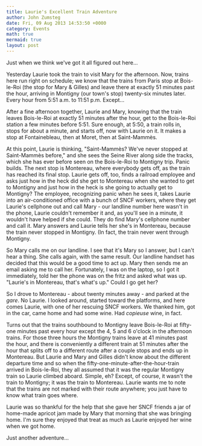 ```yaml
---
title: Laurie's Excellent Train Adventure
author: John Zumsteg
date: Fri, 09 Aug 2013 14:53:50 +0000
category: Events
math: true
mermaid: true
layout: post
---
```

Just when we think we've got it all figured out here...

Yesterday Laurie took the train to visit Mary for the afternoon. Now, trains here run right on schedule; we know that the trains from Paris stop at Bois-le-Roi (the stop for Mary & Gilles) and leave there at exactly 51 minutes past the hour, arriving in Montigny (our town's stop) twenty-six minutes later. Every hour from 5:51 a.m. to 11:51 p.m. Except...

After a fine afternoon together, Laurie and Mary, knowing that the train leaves Bois-le-Roi at exactly 51 minutes after the hour, get to the Bois-le-Roi station a few minutes before 5:51. Sure enough, at 5:50, a train rolls in, stops for about a minute, and starts off, now with Laurie on it. It makes a stop at Fontainebleau, then at Moret, then at Saint-Mammès.

At this point, Laurie is thinking, "Saint-Mammès? We've never stopped at Saint-Mammès before," and she sees the Seine River along side the tracks, which she has ever before seen on the Bois-le-Roi to Montigny trip. Panic builds. The next stop is Montereau, where everybody gets off, as the train has reached its final stop. Laurie gets off, too, finds a railroad employee and asks just how in the heck did she get to Montereau when she wanted to get to Montigny and just how in the heck is she going to actually get to Montigny? The employee, recognizing panic when he sees it, takes Laurie into an air-conditioned office with a bunch of SNCF workers, where they get Laurie's cellphone out and call Mary - our landline number here wasn't in the phone, Laurie couldn't remember it and, as you'll see in a minute, it wouldn't have helped if she could. They do find Mary's cellphone number and call it. Mary answers and Laurie tells her she's in Montereau, because the train never stopped in Montigny. (In fact, the train never went through Montigny.

So Mary calls me on our landline. I see that it's Mary so I answer, but I can't hear a thing. She calls again, with the same result. Our landline handset has decided that this would be a good time to act up. Mary then sends me an email asking me to call her. Fortunately, I was on the laptop, so I got it immediately, told her the phone was on the fritz and asked what was up. "Laurie's in Montereau, that's what's up." Could I go get her?

So I drove to Montereau - about twenty minutes away - and parked at the *gare*. No Laurie. I looked around, started toward the platforms, and here comes Laurie, with one of her rescuing SNCF workers. We thanked him, got in the car, came home and had some wine. Had *copieuse* wine, in fact.

Turns out that the trains southbound to Montigny leave Bois-le-Roi at fifty-one minutes past every hour except the 4, 5 and 6 o'clock in the afternoon trains. For those three hours the Montigny trains leave at 41 minutes past the hour, and there is conveniently a different train at 51 minutes after the hour that splits off to a different route after a couple stops and ends up in Montereau. But Laurie and Mary and Gilles didn't know about the different departure time and so when the fifty-one-minute-after-the-hour-train arrived in Bois-le-Roi, they all assumed that it was the regular Montigny train so Laurie climbed aboard. Simple, eh? Except, of course, it wasn't the train to Montigny; it was the train to Montereau. Laurie wants me to note that the trains are not marked with their route anywhere; you just have to know what train goes where.

Laurie was so thankful for the help that she gave her SNCF friends a jar of home-made apricot jam made by Mary that morning that she was bringing home. I'm sure they enjoyed that treat as much as Laurie enjoyed her wine when we got home.

Just another adventure...

